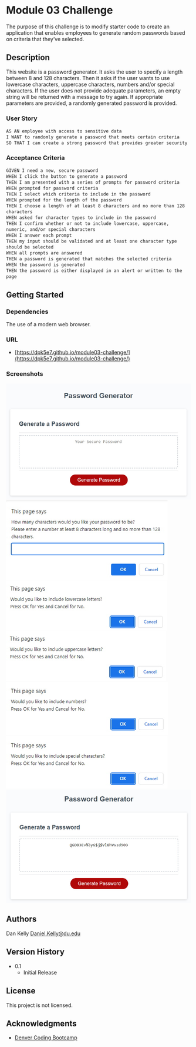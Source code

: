 # Module 03 Challenge

The purpose of this challenge is to modify starter code to create an application that enables employees to generate random passwords based on criteria that they’ve selected.

## Description

This website is a password generator. It asks the user to specify a length between 8 and 128 characters. Then it asks if the user wants to use lowercase characters, uppercase characters, numbers and/or special characters. If the user does not provide adequate parameters, an empty string will be returned with a message to try again. If appropriate parameters are provided, a randomly generated password is provided.

### User Story

```
AS AN employee with access to sensitive data
I WANT to randomly generate a password that meets certain criteria
SO THAT I can create a strong password that provides greater security
```

### Acceptance Criteria

```
GIVEN I need a new, secure password
WHEN I click the button to generate a password
THEN I am presented with a series of prompts for password criteria
WHEN prompted for password criteria
THEN I select which criteria to include in the password
WHEN prompted for the length of the password
THEN I choose a length of at least 8 characters and no more than 128 characters
WHEN asked for character types to include in the password
THEN I confirm whether or not to include lowercase, uppercase, numeric, and/or special characters
WHEN I answer each prompt
THEN my input should be validated and at least one character type should be selected
WHEN all prompts are answered
THEN a password is generated that matches the selected criteria
WHEN the password is generated
THEN the password is either displayed in an alert or written to the page
```

## Getting Started

### Dependencies

The use of a modern web browser.

### URL

- [https://dpk5e7.github.io/module03-challenge/](https://dpk5e7.github.io/module03-challenge/)

### Screenshots

![Screenshot 1](./assets/Screenshots/screenshot1.jpg)
![Screenshot 2](./assets/Screenshots/screenshot2.jpg)
![Screenshot 3](./assets/Screenshots/screenshot3.jpg)
![Screenshot 4](./assets/Screenshots/screenshot4.jpg)
![Screenshot 5](./assets/Screenshots/screenshot5.jpg)
![Screenshot 6](./assets/Screenshots/screenshot6.jpg)
![Screenshot 7](./assets/Screenshots/screenshot7.jpg)

## Authors

Dan Kelly
Daniel.Kelly@du.edu

## Version History

- 0.1
  - Initial Release

## License

This project is not licensed.

## Acknowledgments

- [Denver Coding Bootcamp](https://bootcamp.du.edu/)
